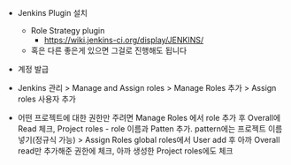- Jenkins Plugin 설치
    - Role Strategy plugin
        - https://wiki.jenkins-ci.org/display/JENKINS/
    - 혹은 다른 좋은게 있으면 그걸로 진행해도 됩니다
- 계정 발급
- Jenkins 관리 > Manage and Assign roles > Manage Roles 추가 > Assign roles 사용자 추가

- 어떤 프로젝트에 대한 권한만 주려면 Manage Roles 에서 role 추가 후 Overall에 Read 체크, Project roles - role 이름과 Patten 추가. pattern에는 프로젝트 이름넣기(정규식 가능) > Assign Roles global roles에서 User add 후 아까 Overall read만 추가해준 권한에 체크, 아까 생성한 Project roles에도 체크
